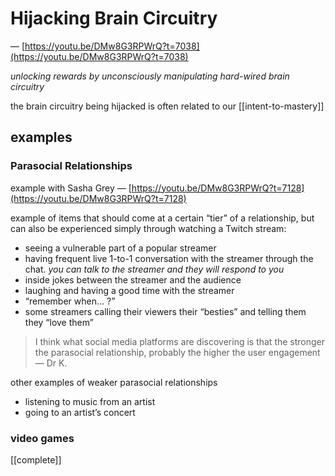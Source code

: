 # Hijacking Brain Circuitry

&mdash; [https://youtu.be/DMw8G3RPWrQ?t=7038](https://youtu.be/DMw8G3RPWrQ?t=7038)

_unlocking rewards by unconsciously manipulating hard-wired brain circuitry_

the brain circuitry being hijacked is often related to our [[intent-to-mastery]]

## examples

### Parasocial Relationships

example with Sasha Grey &mdash; [https://youtu.be/DMw8G3RPWrQ?t=7128](https://youtu.be/DMw8G3RPWrQ?t=7128)

example of items that should come at a certain “tier” of a relationship, but can also be experienced simply through watching a Twitch stream:

- seeing a vulnerable part of a popular streamer
- having frequent live 1-to-1 conversation with the streamer through the chat. _you can talk to the streamer and they will respond to you_
- inside jokes between the streamer and the audience
- laughing and having a good time with the streamer
- “remember when... ?”
- some streamers calling their viewers their “besties” and telling them they “love them”

> I think what social media platforms are discovering is that the stronger the parasocial relationship, probably the higher the user engagement &mdash; Dr K.

other examples of weaker parasocial relationships

- listening to music from an artist
- going to an artist’s concert

### video games

[[complete]]

